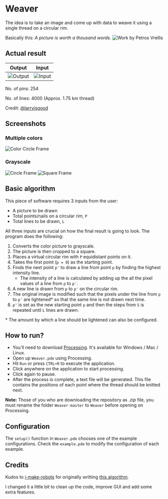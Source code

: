 # Weaver
The idea is to take an image and come up with data to weave it using a single thread on a circular rim.

Basically this: *A picture is worth a thousand words.*
![Work by Petros Vrellis](https://user-images.githubusercontent.com/14050128/65774967-b74a9200-e158-11e9-8949-f77d1162b44e.png)

## Actual result
| Output | Input |
|-------|--------|
| ![Output](https://user-images.githubusercontent.com/14050128/74280548-8ef5b580-4d3e-11ea-911e-317ddced9812.jpg) | ![Input](https://user-images.githubusercontent.com/14050128/74280649-c4020800-4d3e-11ea-9fd9-e638893d009b.jpg) |

No. of pins: 254

No. of lines: 4000 (Approx. 1.75 km thread)

Credit: [@larryisgood](https://www.instagram.com/larryisgood/)

## Screenshots
### Multiple colors
![Color Circle Frame](https://user-images.githubusercontent.com/14050128/65891086-69829380-e3bd-11e9-9364-e8dadb31fef2.png)

### Grayscale
![Circle Frame](https://user-images.githubusercontent.com/14050128/65774788-663a9e00-e158-11e9-9f45-405036d38be7.png)
![Square Frame](https://user-images.githubusercontent.com/14050128/65774834-7ce0f500-e158-11e9-941d-2204f92e5e52.png)

## Basic algorithm
This piece of software requires 3 inputs from the user:
- A picture to be drawn
- Total points/nails on a circular rim, `P`
- Total lines to be drawn, `L`

All three inputs are crucial on how the final result is going to look. The program does the following:
1. Converts the color picture to grayscale.
2. The picture is then cropped to a square.
3. Places a virtual circular rim with `P` equidistant points on it.
4. Takes the first point (`p = 0`) as the starting point.
5. Finds the next point `p'` to draw a line from point `p` by finding the highest intensity line.
   - The intensity of a line is calculated by adding up the all the pixel values of a line from `p` to `p'`.
6. A new line is drawn from `p` to `p'` on the circular rim.
7. The original image is modified such that the pixels under the line from `p` to `p'` are lightened* so that the same line is not drawn next time.
8. `p'` is set as the new starting point `p` and then the steps from `5` is repeated until `L` lines are drawn.

\* The amount by which a line should be lightened can also be configured.

## How to run?
- You'll need to download [Processing](https://processing.org/download/). It's available for Windows / Mac / Linux.
- Open up `Weaver.pde` using Processing.
- Hit `Run` or press `CTRL+R` to execute the application.
- Click anywhere on the application to start processing.
- Click again to pause.
- After the process is complete, a text file will be generated. This file contains the positions of each point where the thread should be knitted next.

**Note:** Those of you who are downloading the repository as *.zip* file, you must rename the folder `Weaver-master` to `Weaver` before opening on Processing.

## Configuration
The `setup()` function in `Weaver.pde` chooses one of the example configurations. Check the `example.pde` to modify the configuration of each example.

## Credits
Kudos to [i-make-robots](https://github.com/i-make-robots/) for originally writting [this algorithm](https://github.com/i-make-robots/weaving_algorithm).

I changed it a little bit to clean up the code, improve GUI and add some extra features.
